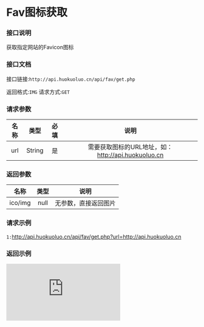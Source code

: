 # Fav图标获取

### <i class="fas fa-home fa-fw"></i>接口说明

获取指定网站的Favicon图标

### 接口文档

接口链接:`http://api.huokuoluo.cn/api/fav/get.php`

返回格式:`IMG`  请求方式:`GET`

### 请求参数

|  名称  |  类型  |  必填  |  说明  |
|  :----:  |  :----:  |  :----:  |  :----:  |
|url|String|是|需要获取图标的URL地址，如：http://api.huokuoluo.cn|

### 返回参数

|名称|类型|说明
|:----:|:----:|:----:|
|ico/img|null|无参数，直接返回图片|

### 请求示例

`1:`http://api.huokuoluo.cn/api/fav/get.php?url=http://api.huokuoluo.cn

### 返回示例
![alt 返回示例](http://api.huokuoluo.cn/api/fav/get.php?url=http://api.huokuoluo.cn "Favicon")
